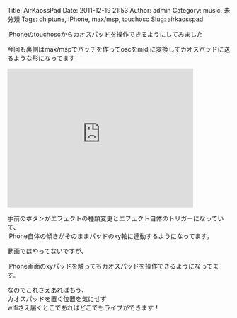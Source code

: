 Title: AirKaossPad
Date: 2011-12-19 21:53
Author: admin
Category: music, 未分類
Tags: chiptune, iPhone, max/msp, touchosc
Slug: airkaosspad

iPhoneのtouchoscからカオスパッドを操作できるようにしてみました  

今回も裏側はmax/mspでパッチを作ってoscをmidiに変換してカオスパッドに送るような形になってます  

<iframe width="420" height="315" src="http://www.youtube.com/embed/Rxq8skkkaXU" frameborder="0" allowfullscreen></iframe>

手前のボタンがエフェクトの種類変更とエフェクト自体のトリガーになっていて、  
iPhone自体の傾きがそのままパッドのxy軸に連動するようになってます。

動画ではやってないですが、  

iPhone画面のxyパッドを触ってもカオスパッドを操作できるようになってます。

なのでこれさえあればもう、  
カオスパッドを置く位置を気にせず  
wifiさえ届くとこであればどこでもライブができます！
